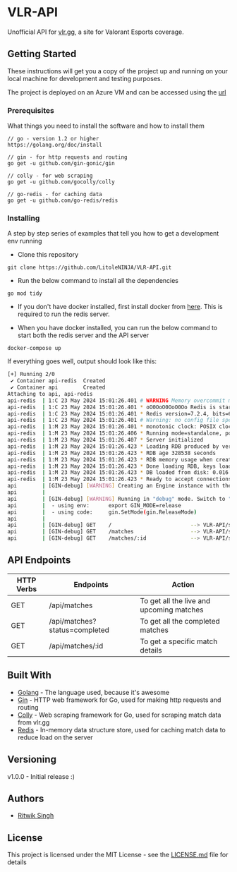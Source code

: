 # VLR-API

Unofficial API for [vlr.gg](https://vlr.gg), a site for Valorant Esports coverage.

## Getting Started

These instructions will get you a copy of the project up and running on your local machine for development and testing purposes. 

The project is deployed on an Azure VM and can be accessed using the [url](http://vlr-api.centralindia.cloudapp.azure.com/)

### Prerequisites

What things you need to install the software and how to install them

```
// go - version 1.2 or higher
https://golang.org/doc/install

// gin - for http requests and routing
go get -u github.com/gin-gonic/gin

// colly - for web scraping
go get -u github.com/gocolly/colly

// go-redis - for caching data
go get -u github.com/go-redis/redis
```

### Installing

A step by step series of examples that tell you how to get a development env running

- Clone this repository

```
git clone https://github.com/LitoleNINJA/VLR-API.git
```

- Run the below command to install all the dependencies

```
go mod tidy
```

- If you don't have docker installed, first install docker from [here](https://docs.docker.com/get-docker/). This is required to run the redis server.

- When you have docker installed, you can run the below command to start both the redis server and the API server

```
docker-compose up
```

If everything goes well, output should look like this:

```bash
[+] Running 2/0
 ✔ Container api-redis  Created                                                                                                                                                                     0.0s 
 ✔ Container api        Created                                                                                                                                                                     0.0s 
Attaching to api, api-redis
api-redis  | 1:C 23 May 2024 15:01:26.401 # WARNING Memory overcommit must be enabled! Without it, a background save or replication may fail under low memory condition. Being disabled, it can also cause failures without low memory condition, see https://github.com/jemalloc/jemalloc/issues/1328. To fix this issue add 'vm.overcommit_memory = 1' to /etc/sysctl.conf and then reboot or run the command 'sysctl vm.overcommit_memory=1' for this to take effect.
api-redis  | 1:C 23 May 2024 15:01:26.401 * oO0OoO0OoO0Oo Redis is starting oO0OoO0OoO0Oo
api-redis  | 1:C 23 May 2024 15:01:26.401 * Redis version=7.2.4, bits=64, commit=00000000, modified=0, pid=1, just started
api-redis  | 1:C 23 May 2024 15:01:26.401 # Warning: no config file specified, using the default config. In order to specify a config file use redis-server /path/to/redis.conf
api-redis  | 1:M 23 May 2024 15:01:26.401 * monotonic clock: POSIX clock_gettime
api-redis  | 1:M 23 May 2024 15:01:26.406 * Running mode=standalone, port=6379.
api-redis  | 1:M 23 May 2024 15:01:26.407 * Server initialized
api-redis  | 1:M 23 May 2024 15:01:26.423 * Loading RDB produced by version 7.2.4
api-redis  | 1:M 23 May 2024 15:01:26.423 * RDB age 328538 seconds
api-redis  | 1:M 23 May 2024 15:01:26.423 * RDB memory usage when created 0.83 Mb
api-redis  | 1:M 23 May 2024 15:01:26.423 * Done loading RDB, keys loaded: 0, keys expired: 0.
api-redis  | 1:M 23 May 2024 15:01:26.423 * DB loaded from disk: 0.016 seconds
api-redis  | 1:M 23 May 2024 15:01:26.423 * Ready to accept connections tcp
api        | [GIN-debug] [WARNING] Creating an Engine instance with the Logger and Recovery middleware already attached.
api        |
api        | [GIN-debug] [WARNING] Running in "debug" mode. Switch to "release" mode in production.
api        |  - using env:      export GIN_MODE=release
api        |  - using code:     gin.SetMode(gin.ReleaseMode)
api        |
api        | [GIN-debug] GET    /                         --> VLR-API/server.setAPIEndpoints.func1 (5 handlers)
api        | [GIN-debug] GET    /matches                  --> VLR-API/server.getMatches (5 handlers)
api        | [GIN-debug] GET    /matches/:id              --> VLR-API/server.getMatch (5 handlers)

```

## API Endpoints
| HTTP Verbs | Endpoints | Action |
| --- | --- | --- |
| GET | /api/matches | To get all the live and upcoming matches |
| GET | /api/matches?status=completed | To get all the completed matches |
| GET | /api/matches/:id | To get a specific match details |



## Built With

* [Golang](https://golang.org/) - The language used, because it's awesome
* [Gin](https://gin-gonic.com/) - HTTP web framework for Go, used for making http requests and routing
* [Colly](http://go-colly.org/) - Web scraping framework for Go, used for scraping match data from vlr.gg
* [Redis](https://redis.io/) - In-memory data structure store, used for caching match data to reduce load on the server

## Versioning

v1.0.0 - Initial release :)

## Authors
* [Ritwik Singh](https://github.com/LitoleNINJA) 

## License

This project is licensed under the MIT License - see the [LICENSE.md](LICENSE.md) file for details